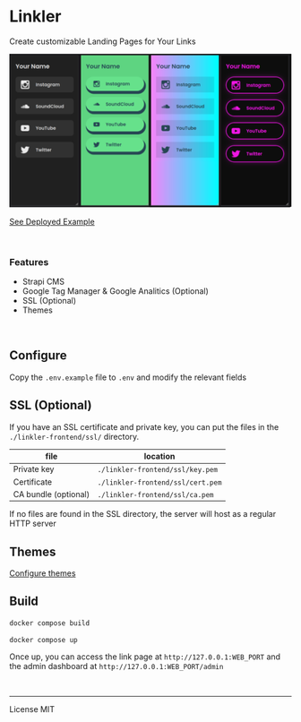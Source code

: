 # Linkler

Create customizable Landing Pages for Your Links

<p align="center">
    <img src="docs/screenshots/all_themes.png"></img>
</p>

[See Deployed Example](https://links.matiasvlevi.com)

<br/>

### Features

- Strapi CMS
- Google Tag Manager & Google Analitics (Optional)
- SSL (Optional)
- Themes

<br/>

## Configure

Copy the `.env.example` file to `.env` and modify the relevant fields

## SSL (Optional)

If you have an SSL certificate and private key, you can put the files in the `./linkler-frontend/ssl/` directory.

| file                 | location                          |
| -------------------- | --------------------------------- |
| Private key          | `./linkler-frontend/ssl/key.pem`  |
| Certificate          | `./linkler-frontend/ssl/cert.pem` |
| CA bundle (optional) | `./linkler-frontend/ssl/ca.pem`   |

If no files are found in the SSL directory, the server will host as a regular HTTP server

## Themes

[Configure themes](./docs/THEMING.md)

## Build

```
docker compose build
```

```
docker compose up
```

Once up, you can access the link page at `http://127.0.0.1:WEB_PORT` and the admin dashboard at `http://127.0.0.1:WEB_PORT/admin`

<br/>

---

License MIT
